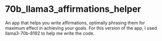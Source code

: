# 70b_llama3_affirmations_helper
An app that helps you write affirmations, optimally phrasing them for maximum effect in achieving your goals. For this version of the app, I used llama3-70b-8192 to help me write the code.
